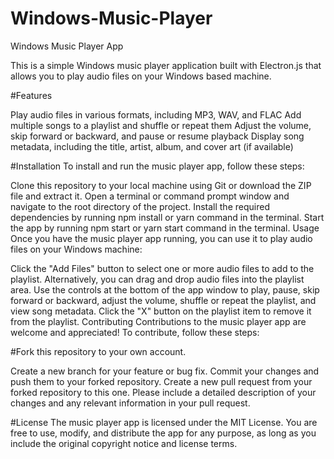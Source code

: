 # Windows-Music-Player


Windows Music Player App

This is a simple Windows music player application built with Electron.js that allows you to play audio files on your Windows based machine.

#Features

Play audio files in various formats, including MP3, WAV, and FLAC
Add multiple songs to a playlist and shuffle or repeat them
Adjust the volume, skip forward or backward, and pause or resume playback
Display song metadata, including the title, artist, album, and cover art (if available)

#Installation
To install and run the music player app, follow these steps:

Clone this repository to your local machine using Git or download the ZIP file and extract it.
Open a terminal or command prompt window and navigate to the root directory of the project.
Install the required dependencies by running npm install or yarn command in the terminal.
Start the app by running npm start or yarn start command in the terminal.
Usage
Once you have the music player app running, you can use it to play audio files on your Windows machine:

Click the "Add Files" button to select one or more audio files to add to the playlist. Alternatively, you can drag and drop audio files into the playlist area.
Use the controls at the bottom of the app window to play, pause, skip forward or backward, adjust the volume, shuffle or repeat the playlist, and view song metadata.
Click the "X" button on the playlist item to remove it from the playlist.
Contributing
Contributions to the music player app are welcome and appreciated! To contribute, follow these steps:

#Fork this repository to your own account.

Create a new branch for your feature or bug fix.
Commit your changes and push them to your forked repository.
Create a new pull request from your forked repository to this one.
Please include a detailed description of your changes and any relevant information in your pull request.

#License
The music player app is licensed under the MIT License. You are free to use, modify, and distribute the app for any purpose, as long as you include the original copyright notice and license terms.
